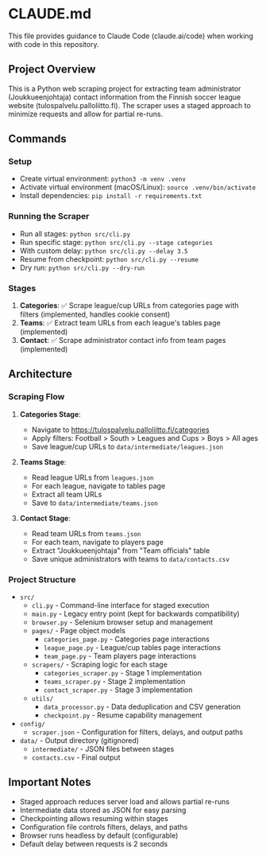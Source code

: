 # CLAUDE.md

This file provides guidance to Claude Code (claude.ai/code) when working with code in this repository.

## Project Overview

This is a Python web scraping project for extracting team administrator (Joukkueenjohtaja) contact information from the Finnish soccer league website (tulospalvelu.palloliitto.fi). The scraper uses a staged approach to minimize requests and allow for partial re-runs.

## Commands

### Setup
- Create virtual environment: `python3 -m venv .venv`
- Activate virtual environment (macOS/Linux): `source .venv/bin/activate`
- Install dependencies: `pip install -r requirements.txt`

### Running the Scraper
- Run all stages: `python src/cli.py`
- Run specific stage: `python src/cli.py --stage categories`
- With custom delay: `python src/cli.py --delay 3.5`
- Resume from checkpoint: `python src/cli.py --resume`
- Dry run: `python src/cli.py --dry-run`

### Stages
1. **Categories**: ✅ Scrape league/cup URLs from categories page with filters (implemented, handles cookie consent)
2. **Teams**: ✅ Extract team URLs from each league's tables page (implemented)
3. **Contact**: ✅ Scrape administrator contact info from team pages (implemented)

## Architecture

### Scraping Flow
1. **Categories Stage**:
   - Navigate to https://tulospalvelu.palloliitto.fi/categories
   - Apply filters: Football > South > Leagues and Cups > Boys > All ages
   - Save league/cup URLs to `data/intermediate/leagues.json`

2. **Teams Stage**:
   - Read league URLs from `leagues.json`
   - For each league, navigate to tables page
   - Extract all team URLs
   - Save to `data/intermediate/teams.json`

3. **Contact Stage**:
   - Read team URLs from `teams.json`
   - For each team, navigate to players page
   - Extract "Joukkueenjohtaja" from "Team officials" table
   - Save unique administrators with teams to `data/contacts.csv`

### Project Structure
- `src/`
  - `cli.py` - Command-line interface for staged execution
  - `main.py` - Legacy entry point (kept for backwards compatibility)
  - `browser.py` - Selenium browser setup and management
  - `pages/` - Page object models
    - `categories_page.py` - Categories page interactions
    - `league_page.py` - League/cup tables page interactions
    - `team_page.py` - Team players page interactions
  - `scrapers/` - Scraping logic for each stage
    - `categories_scraper.py` - Stage 1 implementation
    - `teams_scraper.py` - Stage 2 implementation
    - `contact_scraper.py` - Stage 3 implementation
  - `utils/`
    - `data_processor.py` - Data deduplication and CSV generation
    - `checkpoint.py` - Resume capability management
- `config/`
  - `scraper.json` - Configuration for filters, delays, and output paths
- `data/` - Output directory (gitignored)
  - `intermediate/` - JSON files between stages
  - `contacts.csv` - Final output

## Important Notes

- Staged approach reduces server load and allows partial re-runs
- Intermediate data stored as JSON for easy parsing
- Checkpointing allows resuming within stages
- Configuration file controls filters, delays, and paths
- Browser runs headless by default (configurable)
- Default delay between requests is 2 seconds